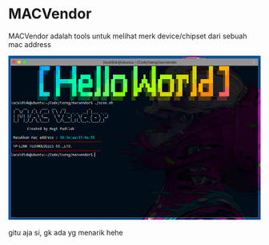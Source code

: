 # MACVendor
MACVendor adalah tools untuk melihat merk device/chipset dari sebuah mac address

![](https://raw.githubusercontent.com/mugi789/MACVendor/main/Screenshot%20from%202021-11-05%2020-16-30.png)

gitu aja si, gk ada yg menarik hehe
